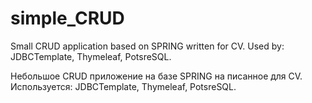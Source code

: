 # simple_CRUD

Small CRUD application based on SPRING written for CV.
Used by: JDBCTemplate, Thymeleaf, PotsreSQL.


Небольшое CRUD приложение на базе SPRING на писанное для CV.
Используется: JDBCTemplate, Thymeleaf, PotsreSQL.
